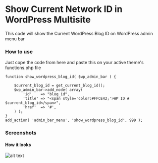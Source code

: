 # Show Current Network ID in WordPress Multisite
This code will show the Current WordPress Blog ID on WordPress admin menu bar

### How to use
Just cope the code from here and paste this on your active theme's functions.php file

	function show_wordpress_blog_id( $wp_admin_bar ) {
	
		$current_blog_id = get_current_blog_id();
		$wp_admin_bar->add_node( array(
			'id'    => "blog_id",
			'title' => "<span style='color:#FFCE42;'>WP ID # $current_blog_id</span>",
			'href'  => '#',
		) );
	}
	add_action( 'admin_bar_menu', 'show_wordpress_blog_id', 999 );

	
### Screenshots

#### How it looks
![alt text](https://github.com/jaedm97/Show-Current-Network-ID-in-WordPress-Multisite/blob/master/screenshot.jpg "Code in Action")